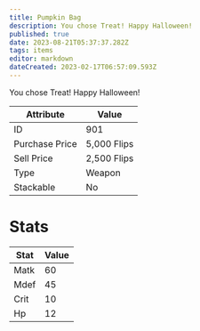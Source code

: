 ```yaml
---
title: Pumpkin Bag
description: You chose Treat! Happy Halloween!
published: true
date: 2023-08-21T05:37:37.282Z
tags: items
editor: markdown
dateCreated: 2023-02-17T06:57:09.593Z
---
```


You chose Treat! Happy Halloween!

|Attribute|Value|
|-|-|
|ID|901|
|Purchase Price|5,000 Flips|
|Sell Price|2,500 Flips|
|Type|Weapon|
|Stackable|No|

# Stats
|Stat|Value|
|-|-|
|Matk|60|
|Mdef|45|
|Crit|10|
|Hp|12|
